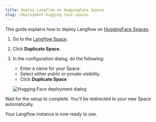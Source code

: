 ```yaml
---
title: Deploy Langflow on HuggingFace Spaces
slug: /deployment-hugging-face-spaces
---
```


This guide explains how to deploy Langflow on [HuggingFace Spaces](https://huggingface.co/spaces/).

1. Go to the [Langflow Space](https://huggingface.co/spaces/Langflow/Langflow?duplicate=true).

2. Click **Duplicate Space**. 
3. In the configuration dialog, do the following:
   - Enter a name for your Space.
   - Select either public or private visibility.
   - Click **Duplicate Space**

   ![Hugging Face deployment dialog](/img/hugging-face-deployment.png)

Wait for the setup to complete. You'll be redirected to your new Space automatically.

Your Langflow instance is now ready to use.

